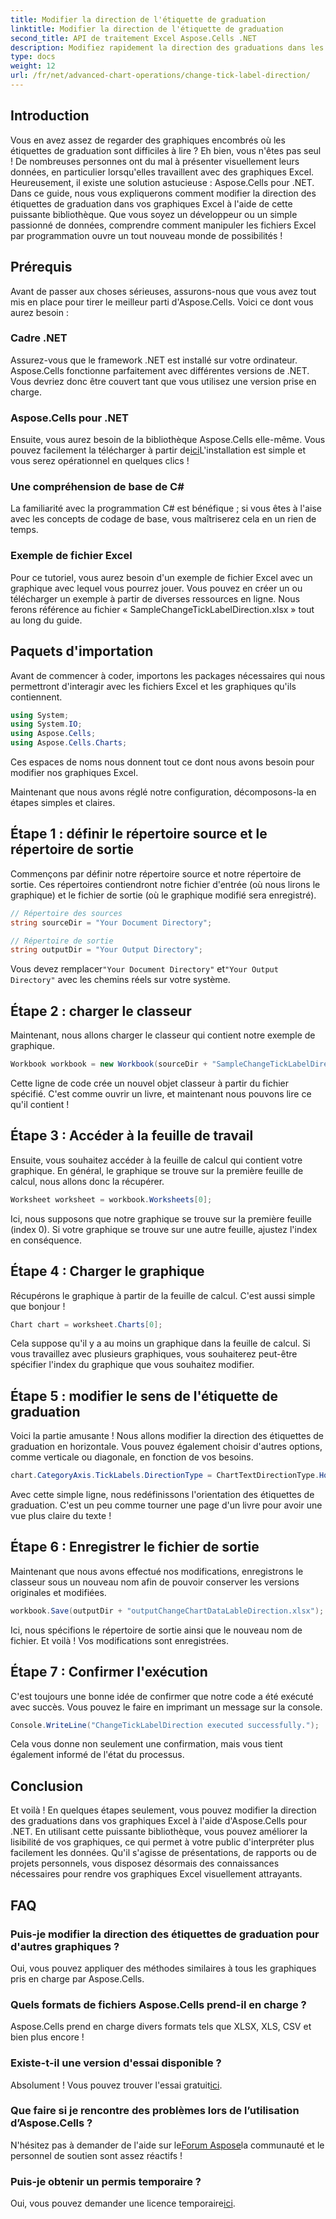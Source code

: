 ```yaml
---
title: Modifier la direction de l'étiquette de graduation
linktitle: Modifier la direction de l'étiquette de graduation
second_title: API de traitement Excel Aspose.Cells .NET
description: Modifiez rapidement la direction des graduations dans les graphiques Excel avec Aspose.Cells pour .NET. Suivez ce guide pour une mise en œuvre transparente.
type: docs
weight: 12
url: /fr/net/advanced-chart-operations/change-tick-label-direction/
---
```

## Introduction

Vous en avez assez de regarder des graphiques encombrés où les étiquettes de graduation sont difficiles à lire ? Eh bien, vous n'êtes pas seul ! De nombreuses personnes ont du mal à présenter visuellement leurs données, en particulier lorsqu'elles travaillent avec des graphiques Excel. Heureusement, il existe une solution astucieuse : Aspose.Cells pour .NET. Dans ce guide, nous vous expliquerons comment modifier la direction des étiquettes de graduation dans vos graphiques Excel à l'aide de cette puissante bibliothèque. Que vous soyez un développeur ou un simple passionné de données, comprendre comment manipuler les fichiers Excel par programmation ouvre un tout nouveau monde de possibilités !

## Prérequis

Avant de passer aux choses sérieuses, assurons-nous que vous avez tout mis en place pour tirer le meilleur parti d'Aspose.Cells. Voici ce dont vous aurez besoin :

### Cadre .NET

Assurez-vous que le framework .NET est installé sur votre ordinateur. Aspose.Cells fonctionne parfaitement avec différentes versions de .NET. Vous devriez donc être couvert tant que vous utilisez une version prise en charge.

### Aspose.Cells pour .NET

Ensuite, vous aurez besoin de la bibliothèque Aspose.Cells elle-même. Vous pouvez facilement la télécharger à partir de[ici](https://releases.aspose.com/cells/net/)L'installation est simple et vous serez opérationnel en quelques clics !

### Une compréhension de base de C#

La familiarité avec la programmation C# est bénéfique ; si vous êtes à l'aise avec les concepts de codage de base, vous maîtriserez cela en un rien de temps. 

### Exemple de fichier Excel

Pour ce tutoriel, vous aurez besoin d'un exemple de fichier Excel avec un graphique avec lequel vous pourrez jouer. Vous pouvez en créer un ou télécharger un exemple à partir de diverses ressources en ligne. Nous ferons référence au fichier « SampleChangeTickLabelDirection.xlsx » tout au long du guide.

## Paquets d'importation

Avant de commencer à coder, importons les packages nécessaires qui nous permettront d'interagir avec les fichiers Excel et les graphiques qu'ils contiennent.

```csharp
using System;
using System.IO;
using Aspose.Cells;
using Aspose.Cells.Charts;
```

Ces espaces de noms nous donnent tout ce dont nous avons besoin pour modifier nos graphiques Excel. 

Maintenant que nous avons réglé notre configuration, décomposons-la en étapes simples et claires.

## Étape 1 : définir le répertoire source et le répertoire de sortie

Commençons par définir notre répertoire source et notre répertoire de sortie. Ces répertoires contiendront notre fichier d'entrée (où nous lirons le graphique) et le fichier de sortie (où le graphique modifié sera enregistré).

```csharp
// Répertoire des sources
string sourceDir = "Your Document Directory";

// Répertoire de sortie
string outputDir = "Your Output Directory";
```

 Vous devez remplacer`"Your Document Directory"` et`"Your Output Directory"` avec les chemins réels sur votre système. 

## Étape 2 : charger le classeur

Maintenant, nous allons charger le classeur qui contient notre exemple de graphique. 

```csharp
Workbook workbook = new Workbook(sourceDir + "SampleChangeTickLabelDirection.xlsx");
```

Cette ligne de code crée un nouvel objet classeur à partir du fichier spécifié. C'est comme ouvrir un livre, et maintenant nous pouvons lire ce qu'il contient !

## Étape 3 : Accéder à la feuille de travail

Ensuite, vous souhaitez accéder à la feuille de calcul qui contient votre graphique. En général, le graphique se trouve sur la première feuille de calcul, nous allons donc la récupérer.

```csharp
Worksheet worksheet = workbook.Worksheets[0];
```

Ici, nous supposons que notre graphique se trouve sur la première feuille (index 0). Si votre graphique se trouve sur une autre feuille, ajustez l'index en conséquence. 

## Étape 4 : Charger le graphique

Récupérons le graphique à partir de la feuille de calcul. C'est aussi simple que bonjour !

```csharp
Chart chart = worksheet.Charts[0];
```

Cela suppose qu'il y a au moins un graphique dans la feuille de calcul. Si vous travaillez avec plusieurs graphiques, vous souhaiterez peut-être spécifier l'index du graphique que vous souhaitez modifier.

## Étape 5 : modifier le sens de l'étiquette de graduation

Voici la partie amusante ! Nous allons modifier la direction des étiquettes de graduation en horizontale. Vous pouvez également choisir d'autres options, comme verticale ou diagonale, en fonction de vos besoins.

```csharp
chart.CategoryAxis.TickLabels.DirectionType = ChartTextDirectionType.Horizontal;
```

Avec cette simple ligne, nous redéfinissons l'orientation des étiquettes de graduation. C'est un peu comme tourner une page d'un livre pour avoir une vue plus claire du texte !

## Étape 6 : Enregistrer le fichier de sortie

Maintenant que nous avons effectué nos modifications, enregistrons le classeur sous un nouveau nom afin de pouvoir conserver les versions originales et modifiées.

```csharp
workbook.Save(outputDir + "outputChangeChartDataLableDirection.xlsx");
```

Ici, nous spécifions le répertoire de sortie ainsi que le nouveau nom de fichier. Et voilà ! Vos modifications sont enregistrées.

## Étape 7 : Confirmer l'exécution

C'est toujours une bonne idée de confirmer que notre code a été exécuté avec succès. Vous pouvez le faire en imprimant un message sur la console.

```csharp
Console.WriteLine("ChangeTickLabelDirection executed successfully.");
```

Cela vous donne non seulement une confirmation, mais vous tient également informé de l'état du processus. 

## Conclusion

Et voilà ! En quelques étapes seulement, vous pouvez modifier la direction des graduations dans vos graphiques Excel à l'aide d'Aspose.Cells pour .NET. En utilisant cette puissante bibliothèque, vous pouvez améliorer la lisibilité de vos graphiques, ce qui permet à votre public d'interpréter plus facilement les données. Qu'il s'agisse de présentations, de rapports ou de projets personnels, vous disposez désormais des connaissances nécessaires pour rendre vos graphiques Excel visuellement attrayants.

## FAQ

### Puis-je modifier la direction des étiquettes de graduation pour d'autres graphiques ?  
Oui, vous pouvez appliquer des méthodes similaires à tous les graphiques pris en charge par Aspose.Cells.

### Quels formats de fichiers Aspose.Cells prend-il en charge ?  
Aspose.Cells prend en charge divers formats tels que XLSX, XLS, CSV et bien plus encore !

### Existe-t-il une version d'essai disponible ?  
 Absolument ! Vous pouvez trouver l'essai gratuit[ici](https://releases.aspose.com/).

### Que faire si je rencontre des problèmes lors de l’utilisation d’Aspose.Cells ?  
 N'hésitez pas à demander de l'aide sur le[Forum Aspose](https://forum.aspose.com/c/cells/9)la communauté et le personnel de soutien sont assez réactifs !

### Puis-je obtenir un permis temporaire ?  
 Oui, vous pouvez demander une licence temporaire[ici](https://purchase.aspose.com/temporary-license/).